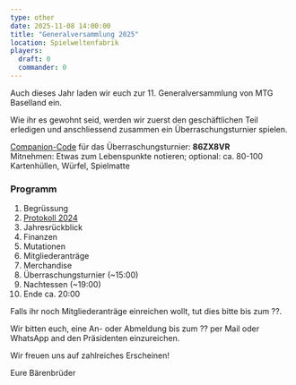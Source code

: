 ```yaml
---
type: other
date: 2025-11-08 14:00:00
title: "Generalversammlung 2025"
location: Spielweltenfabrik
players:
  draft: 0
  commander: 0
---
```

Auch dieses Jahr laden wir euch zur 11. Generalversammlung von MTG Baselland ein.

Wie ihr es gewohnt seid, werden wir zuerst den geschäftlichen Teil erledigen und anschliessend zusammen ein Überraschungsturnier spielen.

[Companion-Code](/faq/#was-hat-es-mit-dem-companion-code-auf-sich) für das Überraschungsturnier: **86ZX8VR** \
Mitnehmen: Etwas zum Lebenspunkte notieren; optional: ca. 80-100 Kartenhüllen, Würfel, Spielmatte

### Programm

1. Begrüssung
2. [Protokoll 2024](/assets/files/2024-11-03_Protokoll_10.GV_MTGBL.pdf)
3. Jahresrückblick
4. Finanzen
5. Mutationen
6. Mitgliederanträge
7. Merchandise
8. Überraschungsturnier (~15:00)
9. Nachtessen (~19:00)
10. Ende ca. 20:00

Falls ihr noch Mitgliederanträge einreichen wollt, tut dies bitte bis zum ??.

Wir bitten euch, eine An- oder Abmeldung bis zum ?? per Mail oder WhatsApp and den Präsidenten einzureichen.

Wir freuen uns auf zahlreiches Erscheinen!

Eure Bärenbrüder
